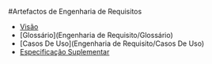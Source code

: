 #Artefactos de Engenharia de Requisitos

* [Visão](Visão)
* [Glossário](Engenharia de Requisito/Glossário)
* [Casos De Uso](Engenharia de Requisito/Casos De Uso)
* [Especificação Suplementar](Especificação_Suplementar)
